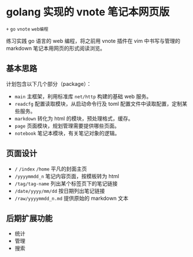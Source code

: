 # golang 实现的 vnote 笔记本网页版
`+` `go` `vnote` `web编程`

练习实践 go 语言的 web 编程，将之前用 vnote 插件在 vim 中书写与管理的
markdown 笔记本用网页的形式阅读浏览。

## 基本思路

计划包含以下几个部分（package）：

* `main` 主框架，利用标准库 `net/http` 构建的基础 web 服务。
* `readcfg` 配置读取模块，从启动命令行及 toml 配置文件中读取配置，定制某些服务。
* `markdown` 转化为 html 的模块，预处理格式，缓存。
* `page` 页面模块，规划管理需要提供哪些页面。
* `notebook` 笔记本模块，有关笔记对象的逻辑。

## 页面设计

* `/` `/index` `/home` 平凡的封面主页
* `/yyyymmdd_n` 笔记内容页面，按模板转为 html
* `/tag/tag-name` 列出某个标签页下的笔记链接
* `/date/yyyy/mm/dd` 按日期列出笔记链接
* `/raw/yyyymmdd_n.md` 提供原始的 markdown 文本

## 后期扩展功能

* 统计
* 管理
* 搜索
